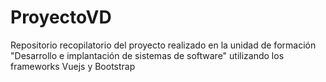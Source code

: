 # ProyectoVD
Repositorio recopilatorio del proyecto realizado en la unidad de formación "Desarrollo e implantación de sistemas de software" utilizando los frameworks Vuejs y Bootstrap
